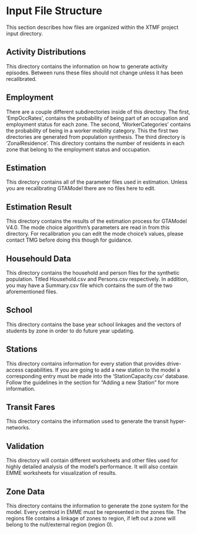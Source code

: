 # Input File Structure

This section describes how files are organized within the XTMF project input directory.

## Activity Distributions

This directory contains the information on how to generate activity episodes.  Between runs these files should not change unless it has been recalibrated.

## Employment

There are a couple different subdirectories inside of this directory.  The first, ‘EmpOccRates’, contains the probability of being part of an occupation and employment status for each zone.  The second, ‘WorkerCategories’ contains the probability of being in a worker mobility category.  This the first two directories are generated from population synthesis.  The third directory is ‘ZonalResidence’.  This directory contains the number of residents in each zone that belong to the employment status and occupation.

## Estimation

This directory contains all of the parameter files used in estimation.  Unless you are recalibrating GTAModel there are no files here to edit.

## Estimation Result

This directory contains the results of the estimation process for GTAModel V4.0.  The mode choice algorithm’s parameters are read in from this directory.  For recalibration you can edit the mode choice’s values, please contact TMG before doing this though for guidance.

## Househould Data

This directory contains the household and person files for the synthetic population. Titled Household.csv and Persons.csv respectively. In addition, you may have a Summary.csv file which contains the sum of the two aforementioned files.

## School

This directory contains the base year school linkages and the vectors of students by zone in order to do future year updating.

## Stations

This directory contains information for every station that provides drive-access capabilities.  If you are going to add a new station to the model a corresponding entry must be made into the ‘StationCapacity.csv’ database.  Follow the guidelines in the section for “Adding a new Station” for more information.

## Transit Fares

This directory contains the information used to generate the transit hyper-networks.

## Validation

This directory will contain different worksheets and other files used for highly detailed analysis of the model’s performance.  It will also contain EMME worksheets for visualization of results.

## Zone Data

This directory contains the information to generate the zone system for the model.  Every centroid in EMME must be represented in the zones file.  The regions file contains a linkage of zones to region, if left out a zone will belong to the null/external region (region 0).
